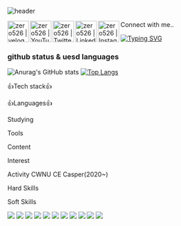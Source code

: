 ![header](https://capsule-render.vercel.app/api?type=waving&color=auto&height=250&section=header&text=Hi!ItsZER0&fontSize=90)

Connect with me..
[<img align="left" alt="zero526 | velog" width="48px" src="https://img.icons8.com/color/48/000000/blog.png" />][website]
[<img align="left" alt="zero526 | YouTube" width="48px" src="https://img.icons8.com/color/48/000000/youtube-play.png" />][youtube]
[<img align="left" alt="zero526 | Twitter" width="48px" src="https://img.icons8.com/color/48/000000/twitter-squared.png" />][twitter]
[<img align="left" alt="zero526 | LinkedIn" width="48px" src="https://img.icons8.com/color/48/000000/linkedin.png" />][linkedin]
[<img align="left" alt="zero526 | Instagram" width="48px" src="https://img.icons8.com/color/48/000000/instagram-new--v2.png" />][instagram]

[website]: https://naver.com
[twitter]: https://twitter.com/
[youtube]: https://youtube.com/
[linkedin]: https://linkedin.com/in/
[instagram]: https://instagram.com/


[![Typing SVG](https://readme-typing-svg.demolab.com/?lines=First+line+of+text;Second+line+of+text)](https://git.io/typing-svg)

### github status & uesd languages ### 
![Anurag's GitHub stats](https://github-readme-stats.vercel.app/api?username=zero526&show_icons=true&theme=radical) [![Top Langs](https://github-readme-stats.vercel.app/api/top-langs/?username=zero526&layout=compact)](https://github.com/delay-100/github-readme-stats) 
<!-- github status --> <!-- uesd languages -->

👍Tech stack👍

👍Languages👍

Studying

Tools

Content

Interest

Activity
CWNU CE Casper(2020~)

Hard Skills

Soft Skills

<!--  백준 연동
http://mazassumnida.wtf/api/v1/generate_badge?boj={username}
-->


<img src="https://img.shields.io/badge/C-A8B9CC?style=flat&logo=C&logoColor=white"/>
<img src="https://img.shields.io/badge/C++-00599C?style=flat&logo=C%2B%2B&logoColor=white"/>
<img src="https://img.shields.io/badge/Python-3776AB?style=flat&logo=Python&logoColor=white"/>
<img src="https://img.shields.io/badge/Visual Studio-5C2D91?style=flat&logo=Visual Studio&logoColor=white"/>
<img src="https://img.shields.io/badge/Docker-2496ED?style=flat&logo=Docker&logoColor=white"/>
<img src="https://img.shields.io/badge/Google Colab-F9AB00?style=flat&logo=Google Colab&logoColor=white"/>
<img src="https://img.shields.io/badge/GitHub-181717?style=flat&logo=GitHub&logoColor=white"/>
<img src="https://img.shields.io/badge/Flask-000000?style=flat&logo=flask&logoColor=white"/>
<img src="https://img.shields.io/badge/Linux-FCC624?style=flat&logo=linux&logoColor=black"/>
<img src="https://img.shields.io/badge/Ubuntu-E95420?style=flat&logo=Ubuntu&logoColor=white"/>
<img src="https://img.shields.io/badge/Amazon AWS-232F3E?style=flat&logo=amazonaws&logoColor=white"/>


<!--
**zero526/zero526** is a ✨ _special_ ✨ repository because its `README.md` (this file) appears on your GitHub profile.

Here are some ideas to get you started:

- 🔭 I’m currently working on ...
- 🌱 I’m currently learning ...
- 👯 I’m looking to collaborate on ...
- 🤔 I’m looking for help with ...
- 💬 Ask me about ...
- 📫 How to reach me: ...
- 😄 Pronouns: ...
- ⚡ Fun fact: ...
-->
